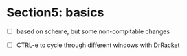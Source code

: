 # Section5: basics

- [ ] based on scheme, but some non-compitable changes
- [ ] CTRL-e to cycle through different windows with DrRacket


